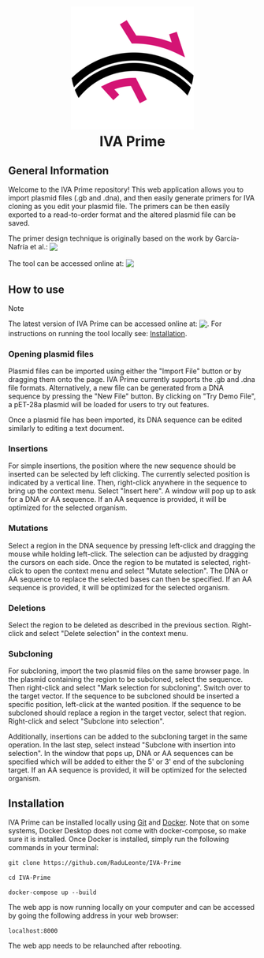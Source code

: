<h1 align="center">
  <br>
  <a href="https://ivaprime.com"><img src="IVA Prime logo.png"/></a>
  <br>
  <b>IVA Prime</b>
  <br>
</h1>

## General Information

Welcome to the IVA Prime repository! This web application allows you to import plasmid files (.gb and .dna), and then easily generate primers for IVA cloning as you edit your plasmid file. The primers can be then easily exported to a read-to-order format and the altered plasmid file can be saved.

The primer design technique is originally based on the work by García-Nafría et al.: <a style="vertical-align: middle" href="https://www.nature.com/articles/srep27459"><img src="https://img.shields.io/badge/DOI-10.1038/srep27459-green"></a>

The tool can be accessed online at: <a style="vertical-align: middle" href="https://ivaprime.com"><img src="https://img.shields.io/badge/IVA Prime-Web_App-8A2BE2"></a>


## How to use

> [!NOTE]
> The latest version of IVA Prime can be accessed online at: <a style="vertical-align: middle" href="https://ivaprime.com"><img src="https://img.shields.io/badge/IVA Prime-Web_App-8A2BE2"></a>. For instructions on running the tool locally see: [Installation](#installation).

### Opening plasmid files

Plasmid files can be imported using either the "Import File" button or by dragging them onto the page. IVA Prime currently supports the .gb and .dna file formats. Alternatively, a new file can be generated from a DNA sequence by pressing the "New File" button. By clicking on "Try Demo File", a pET-28a plasmid will be loaded for users to try out features.

Once a plasmid file has been imported, its DNA sequence can be edited similarly to editing a text document.

### Insertions

For simple insertions, the position where the new sequence should be inserted can be selected by left clicking. The currently selected position is indicated by a vertical line. Then, right-click anywhere in the sequence to bring up the context menu. Select "Insert here". A window will pop up to ask for a DNA or AA sequence. If an AA sequence is provided, it will be optimized for the selected organism.

### Mutations

Select a region in the DNA sequence by pressing left-click and dragging the mouse while holding left-click. The selection can be adjusted by dragging the cursors on each side. Once the region to be mutated is selected, right-click to open the context menu and select "Mutate selection". The DNA or AA sequence to replace the selected bases can then be specified. If an AA sequence is provided, it will be optimized for the selected organism.

### Deletions

Select the region to be deleted as described in the previous section. Right-click and select "Delete selection" in the context menu.

### Subcloning

For subcloning, import the two plasmid files on the same browser page. In the plasmid containing the region to be subcloned, select the sequence. Then right-click and select "Mark selection for subcloning". Switch over to the target vector. If the sequence to be subcloned should be inserted a specific position, left-click at the wanted position. If the sequence to be subcloned should replace a region in the target vector, select that region. Right-click and select "Subclone into selection".

Additionally, insertions can be added to the subcloning target in the same operation. In the last step, select instead "Subclone with insertion into selection". In the window that pops up, DNA or AA sequences can be specified which will be added to either the 5' or 3' end of the subcloning target. If an AA sequence is provided, it will be optimized for the selected organism.

## Installation

IVA Prime can be installed locally using [Git](https://git-scm.com/) and [Docker](https://www.docker.com/). Note that on some systems, Docker Desktop does not come with docker-compose, so make sure it is installed. Once Docker is installed, simply run the following commands in your terminal:

```
git clone https://github.com/RaduLeonte/IVA-Prime
```
```
cd IVA-Prime
```
```
docker-compose up --build
```

The web app is now running locally on your computer and can be accessed by going the following address in your web browser:

```
localhost:8000
```

The web app needs to be relaunched after rebooting.
